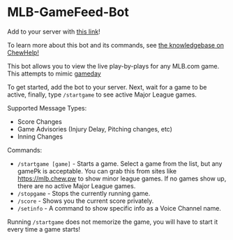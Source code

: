 # MLB-GameFeed-Bot

Add to your server with [this link](https://canary.discord.com/api/oauth2/authorize?client_id=987144502374436895&permissions=1067024&scope=bot%20applications.commands)!

To learn more about this bot and its commands, see [the knowledgebase on ChewHelp!](https://help.chew.pro/bots/discord/mlb-game-feed)

This bot allows you to view the live play-by-plays for any MLB.com game. This attempts to mimic [gameday](https://mlb.com/gameday)

To get started, add the bot to your server. Next, wait for a game to be active, finally, type `/startgame` to see active Major League games.

Supported Message Types:
- Score Changes
- Game Advisories (Injury Delay, Pitching changes, etc)
- Inning Changes

Commands:
- `/startgame [game]` - Starts a game. Select a game from the list, but any gamePk is acceptable. You can grab this from sites like https://mlb.chew.pw to show minor league games. If no games show up, there are no active Major League games.
- `/stopgame` - Stops the currently running game.
- `/score` - Shows you the current score privately.
- `/setinfo` - A command to show specific info as a Voice Channel name.

Running `/startgame` does not memorize the game, you will have to start it every time a game starts!

